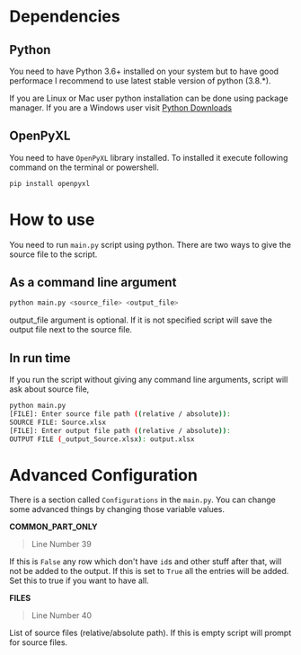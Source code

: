 # Dependencies

## Python
You need to have Python 3.6+ installed on your system but to have good performace I recommend to use latest stable version of python (3.8.*).

If you are Linux or Mac user python installation can be done using package manager. If you are a Windows user visit
[Python Downloads](https://www.python.org/downloads/)

## OpenPyXL

You need to have `OpenPyXL` library installed.
To installed it execute following command on the terminal or powershell.

```bash
pip install openpyxl
```

# How to use

You need to run `main.py` script using python. There are two ways to give the source file to the script.

##  As a command line argument

```bash
python main.py <source_file> <output_file>
```
output_file argument is optional. If it is not specified script will save the output file next to the source file.


## In run time

If you run the script without giving any command line arguments, script will ask about source file,

```bash
python main.py
[FILE]: Enter source file path ((relative / absolute)):
SOURCE FILE: Source.xlsx
[FILE]: Enter output file path ((relative / absolute)):
OUTPUT FILE (_output_Source.xlsx): output.xlsx
```

# Advanced Configuration
There is a section called `Configurations` in the `main.py`. You can change some 
advanced things by changing those variable values.

**COMMON_PART_ONLY**
> Line Number 39

If this is `False` any row which don't have `id`s and 
other stuff after that, will not be added to the output.
If this is set to `True` all the entries will be added.
Set this to true if you want to have all.

**FILES**
> Line Number 40

List of source files (relative/absolute path).
If this is empty script will prompt for source files.



